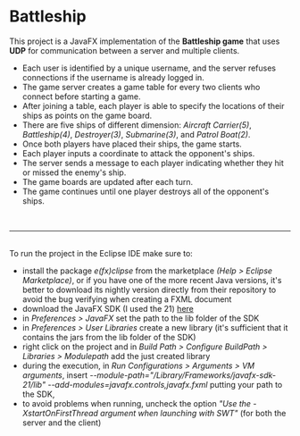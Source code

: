 # Battleship
This project is a JavaFX implementation of the <b>Battleship game</b> that uses <b>UDP</b> for communication between a server and multiple clients.
<ul>
  <li>Each user is identified by a unique username, and the server refuses connections if the username is already logged in.</li>
  <li>The game server creates a game table for every two clients who connect before starting a game.</li>
  <li>After joining a table, each player is able to specify the locations of their ships as points on the game board.</li>
  <li>There are five ships of different dimension: <i>Aircraft Carrier(5)</i>, <i>Battleship(4)</i>, <i>Destroyer(3)</i>, <i>Submarine(3)</i>, and <i>Patrol Boat(2)</i>.</li>
  <li>Once both players have placed their ships, the game starts. </li>
  <li>Each player inputs a coordinate to attack the opponent's ships.</li>
  <li>The server sends a message to each player indicating whether they hit or missed the enemy's ship.</li>
  <li>The game boards are updated after each turn.</li>
  <li> The game continues until one player destroys all of the opponent's ships.</li>
</ul>
<br/>
<hr/>
<br/>
To run the project in the Eclipse IDE make sure to:
<ul>
  <li>install the package <i>e(fx)clipse</i> from the marketplace <i>(Help > Eclipse Marketplace)</i>, or if you have one of the more recent Java versions, it's better to download its nightly version directly from their repository to avoid the bug verifying when creating a FXML document</li>
  <li>download the JavaFX SDK (I used the 21) <a href="https://gluonhq.com/products/javafx/" target="_blank" >here</a></li>
  <li>in <i>Preferences > JavaFX</i> set the path to the lib folder of the SDK</li>
  <li>in <i>Preferences > User Libraries</i> create a new library (it's sufficient that it contains the jars from the lib folder of the SDK)</li>
  <li>right click on the project and in <i>Build Path > Configure BuildPath > Libraries > Modulepath</i> add the just created library</li>
  <li>during the execution, in <i>Run Configurations > Arguments > VM arguments</i>, insert <i>--module-path="/Library/Frameworks/javafx-sdk-21/lib" --add-modules=javafx.controls,javafx.fxml</i> putting your path to the SDK,</li>
  <li>to avoid problems when running, uncheck the option <i>"Use the -XstartOnFirstThread argument when launching with SWT"</i> (for both the server and the client)</li>
</ul>

